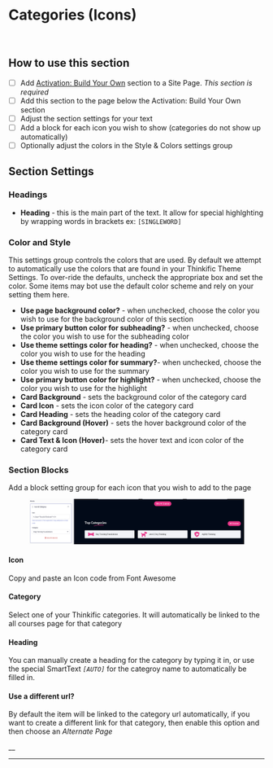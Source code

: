 # Categories (Icons)

<figure><img src="https://import.cdn.thinkific.com/164072/courses/2010960/SNAPThumbnailsLists2-220924-123809.jpg" alt=""><figcaption></figcaption></figure>



## How to use this section

* [ ] Add [Activation: Build Your Own](activation-build-your-own-section.md) section to a Site Page. _This section is required_
* [ ] Add this section to the page below the Activation: Build Your Own section
* [ ] Adjust the section settings for your text&#x20;
* [ ] Add a block for each icon you wish to show (categories do not show up automatically)
* [ ] Optionally adjust the colors in the Style & Colors settings group

## Section Settings

### Headings

* **Heading** - this is the main part of the text. It allow for special highlghting by wrapping words in brackets ex: `[SINGLEWORD]`

### Color and Style



This settings group controls the colors that are used. By default we attempt to automatically use the colors that are found in your Thinkific Theme Settings. To over-ride the defaults, uncheck the appropriate box and set the color. Some items may bot use the default color scheme and rely on your setting them here.

* **Use page background color?** - when unchecked, choose the color you wish to use for the background color of this section
* **Use primary button color for subheading?** - when unchecked, choose the color you wish to use for the subheading color
* **Use theme settings color for heading?** - when unchecked, choose the color you wish to use for the heading
* **Use theme settings color for summary?**- when unchecked, choose the color you wish to use for the summary
* **Use primary button color for highlight?** - when unchecked, choose the color you wish to use for the highlight
* **Card Background** - sets the background color of the category card
* **Card Icon**  - sets the icon color of the category card
* **Card Heading** - sets the heading color of the category card
* **Card Background (Hover)** - sets the hover background color of the category card
* **Card Text & Icon (Hover)**- sets the hover text and icon color of the category card

### Section Blocks

Add a block setting group for each icon that you wish to add to the page

<figure><img src="../../../.gitbook/assets/Screen Shot 2022-09-28 at 12.25.40 PM.png" alt=""><figcaption></figcaption></figure>

#### Icon

Copy and paste an Icon code from Font Awesome

#### Category

Select one of your Thinkific categories. It will automatically be linked to the all courses page for that category

#### **Heading**

You can manually create a heading for the category by typing it in, or use the special SmartText _`[AUTO]`_ for the categroy name to automatically be filled in.

#### Use a different url?

By default the item will be linked to the category url automatically, if you want to create a different link for that category, then enable this option and then choose an _Alternate Page_

__

****
